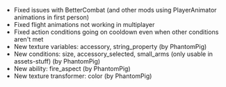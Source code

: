 - Fixed issues with BetterCombat (and other mods using PlayerAnimator animations in first person)
- Fixed flight animations not working in multiplayer
- Fixed action conditions going on cooldown even when other conditions aren't met
- New texture variables: accessory, string_property (by PhantomPig)
- New conditions: size, accessory_selected, small_arms (only usable in assets-stuff) (by PhantomPig)
- New ability: fire_aspect (by PhantomPig)
- New texture transformer: color (by PhantomPig)